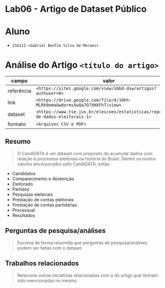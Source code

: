 # Lab06 - Artigo de Dataset Público

# Aluno
* `216111`: `<Gabriel Bonfim Silva de Moraes>`

# Análise do Artigo `<título do artigo>`

| campo | valor |
|------------|----------------------------------------|
| referência | `<https://sites.google.com/view/sbbd-dsw/artigos?authuser=0>` |
| link       | `<https://drive.google.com/file/d/10hh-MLRk9omaGwdormsXwQa7O7XHXFhT/view>` |
| dataset | `<https://www.tse.jus.br/eleicoes/estatisticas/repositorio-de-dados-eleitorais-1>` |
| formato | `<Arquivos CSV e PDF>` |

## Resumo

> O CandiDATA é um dataset com propósito de acumular dados com relação à processos eleitorais na história do Brasil. Dentre os muitos valores encorporados pelo CandiDATA, estão:

* Candidatos
* Comparecimento e Abstenção
* Eleitorado
* Partidos
* Pesquisas eleitorais
* Prestação de contas eleitorais
* Prestação de contas partidárias
* Processual
* Resultados

## Perguntas de pesquisa/análises

> Escreva de forma resumida que perguntas de pesquisa/análises podem ser feitas com o dataset.

## Trabalhos relacionados

> Relacione outras iniciativas relacionadas com a do artigo que tenham sido mencionadas no mesmo.
